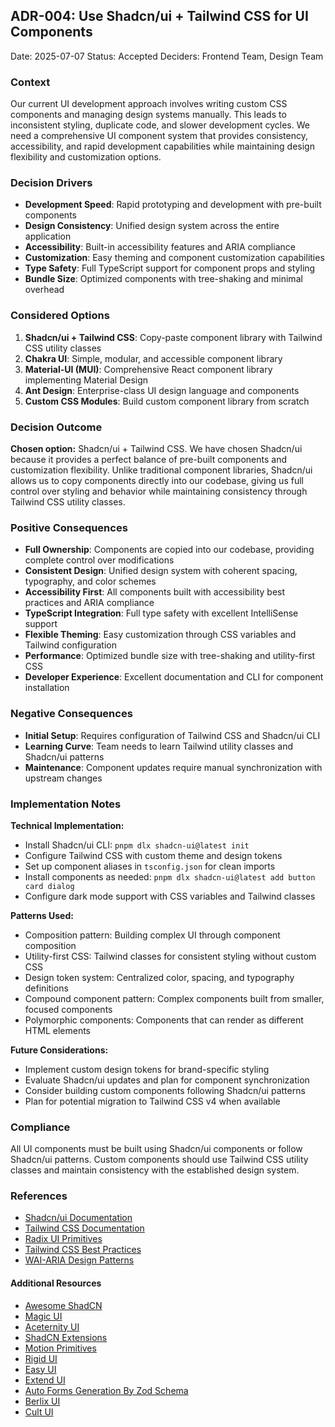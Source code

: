 ## ADR-004: Use Shadcn/ui + Tailwind CSS for UI Components

Date: 2025-07-07
Status: Accepted
Deciders: Frontend Team, Design Team

### Context

Our current UI development approach involves writing custom CSS components and managing design systems manually. This leads to inconsistent styling, duplicate code, and slower development cycles. We need a comprehensive UI component system that provides consistency, accessibility, and rapid development capabilities while maintaining design flexibility and customization options.

### Decision Drivers

* **Development Speed**: Rapid prototyping and development with pre-built components
* **Design Consistency**: Unified design system across the entire application
* **Accessibility**: Built-in accessibility features and ARIA compliance
* **Customization**: Easy theming and component customization capabilities
* **Type Safety**: Full TypeScript support for component props and styling
* **Bundle Size**: Optimized components with tree-shaking and minimal overhead

### Considered Options

1. **Shadcn/ui + Tailwind CSS**: Copy-paste component library with Tailwind CSS utility classes
2. **Chakra UI**: Simple, modular, and accessible component library
3. **Material-UI (MUI)**: Comprehensive React component library implementing Material Design
4. **Ant Design**: Enterprise-class UI design language and components
5. **Custom CSS Modules**: Build custom component library from scratch

### Decision Outcome

**Chosen option:** Shadcn/ui + Tailwind CSS.
We have chosen Shadcn/ui because it provides a perfect balance of pre-built components and customization flexibility. Unlike traditional component libraries, Shadcn/ui allows us to copy components directly into our codebase, giving us full control over styling and behavior while maintaining consistency through Tailwind CSS utility classes.

### Positive Consequences

* **Full Ownership**: Components are copied into our codebase, providing complete control over modifications
* **Consistent Design**: Unified design system with coherent spacing, typography, and color schemes
* **Accessibility First**: All components built with accessibility best practices and ARIA compliance
* **TypeScript Integration**: Full type safety with excellent IntelliSense support
* **Flexible Theming**: Easy customization through CSS variables and Tailwind configuration
* **Performance**: Optimized bundle size with tree-shaking and utility-first CSS
* **Developer Experience**: Excellent documentation and CLI for component installation

### Negative Consequences

* **Initial Setup**: Requires configuration of Tailwind CSS and Shadcn/ui CLI
* **Learning Curve**: Team needs to learn Tailwind utility classes and Shadcn/ui patterns
* **Maintenance**: Component updates require manual synchronization with upstream changes

### Implementation Notes

**Technical Implementation:**
- Install Shadcn/ui CLI: `pnpm dlx shadcn-ui@latest init`
- Configure Tailwind CSS with custom theme and design tokens
- Set up component aliases in `tsconfig.json` for clean imports
- Install components as needed: `pnpm dlx shadcn-ui@latest add button card dialog`
- Configure dark mode support with CSS variables and Tailwind classes

**Patterns Used:**
- Composition pattern: Building complex UI through component composition
- Utility-first CSS: Tailwind classes for consistent styling without custom CSS
- Design token system: Centralized color, spacing, and typography definitions
- Compound component pattern: Complex components built from smaller, focused components
- Polymorphic components: Components that can render as different HTML elements

**Future Considerations:**
- Implement custom design tokens for brand-specific styling
- Evaluate Shadcn/ui updates and plan for component synchronization
- Consider building custom components following Shadcn/ui patterns
- Plan for potential migration to Tailwind CSS v4 when available

### Compliance

All UI components must be built using Shadcn/ui components or follow Shadcn/ui patterns. Custom components should use Tailwind CSS utility classes and maintain consistency with the established design system.

### References

- [Shadcn/ui Documentation](https://ui.shadcn.com/)
- [Tailwind CSS Documentation](https://tailwindcss.com/)
- [Radix UI Primitives](https://www.radix-ui.com/primitives)
- [Tailwind CSS Best Practices](https://tailwindcss.com/docs/reusing-styles)
- [WAI-ARIA Design Patterns](https://www.w3.org/WAI/ARIA/apg/patterns/)

#### Additional Resources
- [Awesome ShadCN](https://github.com/birobirobiro/awesome-shadcn-ui)
- [Magic UI](https://magicui.design/docs/installation)
- [Aceternity UI](https://ui.aceternity.com/docs/cli)
- [ShadCN Extensions](https://shadcn-extension.vercel.app/docs/introduction)
- [Motion Primitives](https://motion-primitives.com/docs/installation)
- [Rigid UI](https://www.rigidui.com/docs/getting-started)
- [Easy UI](https://www.easyui.pro/component)
- [Extend UI](https://www.extend-ui.com/docs/components/stepper)
- [Auto Forms Generation By Zod Schema](https://autoform.vantezzen.io/)
- [Berlix UI](https://ui.rechesoares.com/docs)
- [Cult UI](https://www.cult-ui.com/docs)
